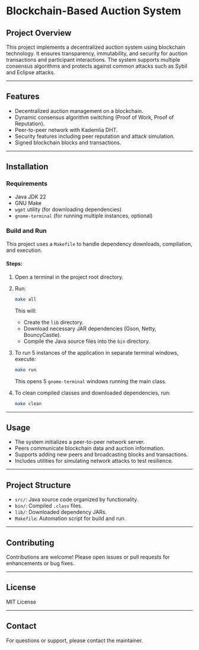 # Blockchain-Based Auction System

## Project Overview

This project implements a decentralized auction system using blockchain technology. It ensures transparency, immutability, and security for auction transactions and participant interactions. The system supports multiple consensus algorithms and protects against common attacks such as Sybil and Eclipse attacks.

---

## Features

- Decentralized auction management on a blockchain.
- Dynamic consensus algorithm switching (Proof of Work, Proof of Reputation).
- Peer-to-peer network with Kademlia DHT.
- Security features including peer reputation and attack simulation.
- Signed blockchain blocks and transactions.

---

## Installation

### Requirements

- Java JDK 22
- GNU Make
- `wget` utility (for downloading dependencies)
- `gnome-terminal` (for running multiple instances, optional)

### Build and Run

This project uses a `Makefile` to handle dependency downloads, compilation, and execution.

#### Steps:

1. Open a terminal in the project root directory.

2. Run:

   ```sh
   make all
   ```

   This will:
   - Create the `lib` directory.
   - Download necessary JAR dependencies (Gson, Netty, BouncyCastle).
   - Compile the Java source files into the `bin` directory.

3. To run 5 instances of the application in separate terminal windows, execute:

   ```sh
   make run
   ```

   This opens 5 `gnome-terminal` windows running the main class.

4. To clean compiled classes and downloaded dependencies, run:

   ```sh
   make clean
   ```

---

## Usage

- The system initializes a peer-to-peer network server.
- Peers communicate blockchain data and auction information.
- Supports adding new peers and broadcasting blocks and transactions.
- Includes utilities for simulating network attacks to test resilience.

---

## Project Structure

- `src/`: Java source code organized by functionality.
- `bin/`: Compiled `.class` files.
- `lib/`: Downloaded dependency JARs.
- `Makefile`: Automation script for build and run.

---

## Contributing

Contributions are welcome! Please open issues or pull requests for enhancements or bug fixes.

---

## License

MIT License

---

## Contact

For questions or support, please contact the maintainer.

